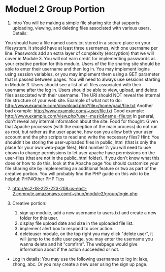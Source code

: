 # Moduel 2 Group Portion
1. Intro
You will be making a simple file sharing site that supports uploading, viewing, and deleting files associated with various users. Details:

You should have a file named users.txt stored in a secure place on your filesystem. It should have at least three usernames, with one username per line.
Passwords add an extra layer of complexity (encryption) that we will cover in Module 3. You will not earn credit for implementing passwords as your creative portion for this module.
Users of the file sharing site should be able to enter their username and then log in.
You may implement logins using session variables, or you may implement them using a GET parameter that is passed between pages. You will need to always use sessions starting in Module 3.
Users should see a list of all files associated with their username after the log in.
Users should be able to view, upload, and delete files associated with their username.
The URI should NOT reveal the internal file structure of your web site.
Example of what not to do: http://www.example.com/download.php?file=/home/paul/file.txt
Another bad example: http://www.example.com/~user/file.txt
Good example: http://www.example.com/view.php?user=music&name=file.txt
In general, don't reveal any internal information about the site.
Food for thought: Given that Apache processes (with the exception of the main process) do not run as root, but rather as the user apache, how can you allow both your user account and the php scripts to read and write the
necessary files?
Hint: You shouldn't be storing the user-uploaded files in public_html (that is only the place for your own web-page files),
Hint number 2: you will need to use chown to change permissions to let user apache have permissions on the user-files (that are not in the public_html folder). If you don't know what this does or how to do this, look at the Apache page
You should customize your file sharing site by implementing an additional feature or two as part of the creative portion.
You will probably find the PHP guide on this wiki to be helpful: PHP#Other PHP Tips

2.  http://ec2-18-222-223-208.us-east-2.compute.amazonaws.com/~shuo/module2/group/login.php

3. Creative portion: 
    1. sign up module, add a new username to users.txt and create a new folder for this user.
    2. display file upload date and size in the uploaded file list.
    3. implement alert box to respond to user action. 
    4. deleteuser module, on the top right you may click "delete user", it will jump to the delte user page, you may enter the username you wanna delete and hit "comfirm". The webpage would give information about if the action succeeded or not.

- Log in details:
You may use the following usernames to log in: lake, zhong, abc.
Or you may create a new user using the sign up page.
